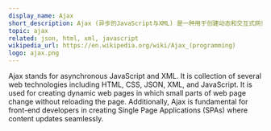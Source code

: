 ```yaml
---
display_name: Ajax
short_description: Ajax (异步的JavaScript与XML) 是一种用于创建动态和交互式网页应用的技术
topic: ajax
related: json, html, xml, javascript
wikipedia_url: https://en.wikipedia.org/wiki/Ajax_(programming)
logo: ajax.png
---
```

Ajax stands for asynchronous JavaScript and XML. It is collection of several web technologies including HTML, CSS, JSON, XML, and JavaScript. It is used for creating dynamic web pages in which small parts of web page change without reloading the page. Additionally, Ajax is fundamental for front-end developers in creating Single Page Applications (SPAs) where content updates seamlessly.

